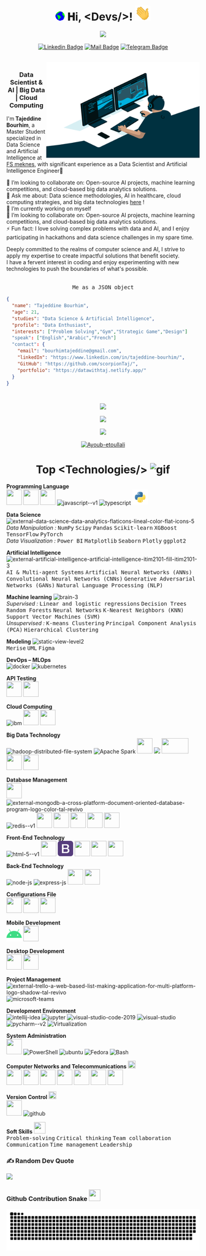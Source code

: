 <h1 align="center">
  <img src="GIF/Earth.gif" width="24px">
  𝐇i, &lt;Devs/&gt;!
  <img src="GIF/Hi.gif" width="40px" />
</h1>

  <p align="center">
    <a href="https://visitcount.itsvg.in">
      <img src="https://visitcount.itsvg.in/api?id=scorpionTaj&icon=8&color=9)](https://visitcount.itsvg.in"/>
    </a>
  </p>

<div align='center'>
  
  [![Linkedin Badge](https://img.shields.io/badge/-Tajeddine.Bourhim-0e76a8?style=flat&labelColor=0e76a8&logo=linkedin&logoColor=white)](https://www.linkedin.com/in/tajeddine-bourhim/)
  [![Mail Badge](https://img.shields.io/badge/-Tajeddine.Bourhim-C70000?style=flat&labelColor=C70000&logo=gmail&logoColor=white)](https://bourhimtajeddine@gmail.com)
  [![Telegram Badge](https://img.shields.io/badge/-Tajeddine.Bourhim-0e76a8?style=flat&labelColor=24A1DE&logo=telegram&logoColor=white)](https://t.me/scorpionTaj)
</div> <br>


<img align="right" height="250" width="400" alt="GIF" src="GIF/code.gif"/>
<h3 align="center">Data Scientist & AI | Big Data | Cloud Computing</h3>
  
I'm<strong> Tajeddine Bourhim</strong>, a Master Student specialized in Data Science and Artificial Intelligence at <a href="https://www.fs-umi.ac.ma/">FS meknes</a>, with significant experience as a Data Scientist and Artificial Intelligence Engineer🔭<br>
  
  👯 I’m looking to collaborate on: Open-source AI projects, machine learning competitions, and cloud-based big data analytics solutions.<br>
  💬 Ask me about: Data science methodologies, AI in healthcare, cloud computing strategies, and big data technologies
 [here](https://t.me/scorpionTaj/) ! <br>
  🔭 I’m currently working on myself <br>
  👯 I’m looking to collaborate on: Open-source AI projects, machine learning competitions, and cloud-based big data analytics solutions.<br>
  ⚡ Fun fact: I love solving complex problems with data and AI, and I enjoy participating in hackathons and data science challenges in my spare time.
  
  Deeply committed to the realms of computer science and AI, I strive to apply my expertise to create impactful solutions that benefit society.<br>I have a fervent interest in coding and enjoy experimenting with new technologies to push the boundaries of what's possible.<br/>

  <br>
    
  <div align='center'> <kbd>Me as a JSON object</kbd> </div>
  
```json
{
  "name": "Tajeddine Bourhim",
  "age": 21,
  "studies": "Data Science & Artificial Intelligence",
  "profile": "Data Enthusiast",
  "interests": ["Problem Solving","Gym","Strategic Game","Design"]
  "speak": ["English","Arabic","French"]
  "contact": {
    "email": "bourhimtajeddine@gmail.com",
    "linkedIn": "https://www.linkedin.com/in/tajeddine-bourhim/",
    "GitHub": "https://github.com/scorpionTaj/",
    "portfolio": "https://datawithtaj.netlify.app/"
  }
}
```

  <br/>
  
 
  

  <p align="center">
    <a href="https://github-readme-stats.vercel.app">
      <img src="https://github-readme-stats.vercel.app/api/top-langs/?username=scorpionTaj&theme=tokyonight&hide_border=false&include_all_commits=true&count_private=true&layout=compact"/>
    </a>
  </p>

  <p align="center">
    <a href="https://github-readme-stats.vercel.app">
      <img src="https://github-readme-stats.vercel.app/api?username=scorpionTaj&theme=tokyonight&hide_border=false&include_all_commits=true&count_private=true"/>
    </a>
  </p>

  <p align="center">
    <a href="https://github-readme-streak-stats.herokuapp.com">
      <img src="https://github-readme-streak-stats.herokuapp.com/?user=scorpionTaj&theme=tokyonight&hide_border=false"/>
    </a>
  </p>

  <p align="center"> 
    <a href="https://github-profile-trophy.vercel.app">
      <img src="https://github-profile-trophy.vercel.app/?username=scorpionTaj&theme=radical&no-frame=false&no-bg=false&margin-w=4" alt="Ayoub-etoullali" />
    </a> 
  </p>
  
  <h1 align="center">
  Top &lt;Technologies/&gt;
  <img src="https://i.gifer.com/origin/a9/a9176696b8740c402d84b55374ea0107_w200.gif" alt="gif" height="30" width="30"/>
  </h1>

    
  **Programming Language**  
    <img height="40" width="40" src="https://cms-informatic.com/wp-content/uploads/2020/01/logo-langage-C-300x300.png">
    <img height="40" width="40" src="https://www.naveedashfaq.me/img/c++.png">
    <img height="40" width="40" src="https://naveedashfaq.me/img/csharp.png">
    <img height="40" width="40" src="https://img.icons8.com/color/48/javascript--v1.png" alt="javascript--v1"/>
    <img height="40" width="40" src="https://img.icons8.com/color/48/typescript.png" alt="typescript"/>
    <img height="40" width="40" src="https://raw.githubusercontent.com/github/explore/80688e429a7d4ef2fca1e82350fe8e3517d3494d/topics/python/python.png">

  **Data Science** <img width="20" height="20" src="https://img.icons8.com/external-flaticons-lineal-color-flat-icons/64/external-data-science-data-analytics-flaticons-lineal-color-flat-icons-5.png" alt="external-data-science-data-analytics-flaticons-lineal-color-flat-icons-5"/>  
  *Data Manipulation :*
    <kbd>NumPy</kbd> <kbd>Scipy</kbd> <kbd>Pandas</kbd>  <kbd>Scikit-learn</kbd> <kbd>XGBoost</kbd> <kbd>TensorFlow</kbd> <kbd>PyTorch</kbd><br>
  *Data Visualization :*
    <kbd>Power BI</kbd> <kbd>Matplotlib</kbd> <kbd>Seaborn</kbd> <kbd>Plotly</kbd> <kbd>ggplot2</kbd> 
    
  **Artificial Intelligence** <img width="20" height="20" src="https://img.icons8.com/external-itim2101-fill-itim2101/64/228BE6/external-artificial-intelligence-artificial-intelligence-itim2101-fill-itim2101-3.png" alt="external-artificial-intelligence-artificial-intelligence-itim2101-fill-itim2101-3"/>  
  <kbd>AI & Multi-agent Systems</kbd> <kbd>Artificial Neural Networks (ANNs)</kbd> <kbd>Convolutional Neural Networks (CNNs)</kbd> <kbd>Generative Adversarial Networks (GANs)</kbd> <kbd>Natural Language Processing (NLP)</kbd>
  
  **Machine learning** <img width="20" height="20" src="https://img.icons8.com/cotton/64/brain-3.png" alt="brain-3"/>  
  *Supervised :*
  <kbd>Linear and logistic regressions</kbd> <kbd>Decision Trees</kbd> <kbd>Random Forests</kbd> <kbd>Neural Networks</kbd> <kbd>K-Nearest Neighbors (KNN)</kbd> <kbd>Support Vector Machines (SVM)</kbd>  
  *Unsupervised :*
  <kbd>K-means Clustering</kbd> <kbd>Principal Component Analysis (PCA)</kbd> <kbd>Hierarchical Clustering</kbd>
  
  **Modeling** <img width="20" height="20" src="https://img.icons8.com/stickers/100/static-view-level2.png" alt="static-view-level2"/>  
  <kbd>Merise</kbd> <kbd>UML</kbd> <kbd>Figma</kbd>

  **DevOps – MLOps**  
    <img height="40" width="40" src="https://img.icons8.com/color/48/docker.png" alt="docker"/>
    <img height="40" width="40" src="https://img.icons8.com/color/48/kubernetes.png" alt="kubernetes"/>
  
  **API Testing**  
    <img height="40" width="40" src="https://www.svgrepo.com/show/354202/postman-icon.svg"/>
    <img height="40" width="40" src="https://cdn.worldvectorlogo.com/logos/fastapi.svg"/>
  
  **Cloud Computing**  
    <img height="40" width="40" src="https://img.icons8.com/?size=100&id=VLKafOkk3sBX&format=png&color=000000" alt="ibm"/>
    <img width="40" height="40" src="https://img.icons8.com/?size=100&id=39913&format=png&color=000000"/>
    <img width="40" height="40" src="https://img.icons8.com/?size=100&id=20766&format=png&color=ffffff"/>
  
  **Big Data Technology**  
    <img height="40" width="40" src="https://img.icons8.com/color/48/hadoop-distributed-file-system.png" alt="hadoop-distributed-file-system"/>
    <img height="40" width="40" src="https://cdn.icon-icons.com/icons2/2699/PNG/512/apache_spark_logo_icon_170560.png" alt="Apache Spark"/>
    <img height="40" width="40" src="https://upload.wikimedia.org/wikipedia/commons/thumb/b/bb/Apache_Hive_logo.svg/2276px-Apache_Hive_logo.svg.png"/>
    <img height="40" width="auto" src="https://images.g2crowd.com/uploads/product/image/social_landscape/social_landscape_eaf51648036e4bebab425f4366019f75/apache-pig.png"/>
    <img width="70" height="40" src="https://miro.medium.com/v2/resize:fit:603/0*IMPTG6_iKbQVPVA5.png"/>
    <img width="40" height="40" src="https://flink.apache.org/img/logo/png/1000/flink_squirrel_1000.png"/>
    <img height="40" width="40" src="https://logowik.com/content/uploads/images/kafka8040.jpg">
 
  **Database Management**  
    <img height="40" width="40" src="https://kinsta.com/wp-content/uploads/2019/04/mysql-logo-1.svg">
    <img height="40" width="40" src="https://img.icons8.com/external-tal-revivo-color-tal-revivo/48/external-mongodb-a-cross-platform-document-oriented-database-program-logo-color-tal-revivo.png" alt="external-mongodb-a-cross-platform-document-oriented-database-program-logo-color-tal-revivo"/>
    <img height="40" width="40" src="https://img.icons8.com/color/48/redis--v1.png" alt="redis--v1"/>
    <img height="40" width="40" src="https://img.icons8.com/external-bright-fill-juicy-fish/42/external-data-science-data-science-bright-fill-bright-fill-juicy-fish-4.png"/>
    <img height="40" width="40" src="https://img.icons8.com/?size=100&id=8YYvX1guUnKL&format=png&color=000000"/>
    <img height="40" width="40" src="https://arangodb.com/wp-content/uploads/2016/05/ArangoDB_logo_avocado_@1.png"/>
    <img height="40" width="40" src="https://img.icons8.com/?size=100&id=aGBLcugRkYpT&format=png&color=000000"/>
    <img height="40" width="40" src="https://media.licdn.com/dms/image/D4D12AQEL7hUrxwEUOA/article-cover_image-shrink_720_1280/0/1710092544422?e=2147483647&v=beta&t=Ata_sW9vOoE972j7aGA16IwnSLjWd8fRS36lqbdcLsI"/>

  
  **Front-End Technology**   
    <img height="40" width="40" src="https://img.icons8.com/color/48/html-5--v1.png" alt="html-5--v1"/>
    <img height="40" width="40" src="https://grafikart.fr/uploads/icons/css.svg">
    <img height="40" width="40" src="https://raw.githubusercontent.com/github/explore/80688e429a7d4ef2fca1e82350fe8e3517d3494d/topics/bootstrap/bootstrap.png">
    <img height="40" width="40" src="https://img.icons8.com/?size=100&id=QBqFNfPPB2Kx&format=png&color=000000">
    <img height="40" width="40" src="https://www.svgrepo.com/show/303500/react-1-logo.svg">
    <img height="40" width="40" src="https://asset.brandfetch.io/id2alue-rx/iduLChSb1a.jpeg">
    
  **Back-End Technology**  
    <img height="40" width="40" src="https://img.icons8.com/fluency/48/node-js.png" alt="node-js"/>
    <img height="40" width="40" src="https://img.icons8.com/office/40/express-js.png" alt="express-js"/>
    <img height="40" width="40" src="https://avatars.githubusercontent.com/u/17219288?s=280&v=4">
    <img height="40" width="40" src="https://img.icons8.com/?size=100&id=MHcMYTljfKOr&format=png&color=ffffff"/>
    
    
  **Configurations File**  
    <img height="40" width="40" src="https://www.ggctools.com/assets/image/img/xml1.png">
    <img height="40" width="40" src="https://encrypted-tbn0.gstatic.com/images?q=tbn:ANd9GcRT7txdzZCunNyBxeH4yjMw0zqagAKY-wtMhg&s">
    <img height="40" width="40" src="https://img.icons8.com/?size=100&id=78107&format=png&color=ffffff">
  
  **Mobile Development**  
    <img height="40" width="40" src="https://raw.githubusercontent.com/github/explore/80688e429a7d4ef2fca1e82350fe8e3517d3494d/topics/android/android.png">
    <img height="40" width="40" src="https://img.icons8.com/?size=100&id=7I3BjCqe9rjG&format=png&color=000000">

  **Desktop Development**  
    <img height="40" width="40" src="https://encrypted-tbn0.gstatic.com/images?q=tbn:ANd9GcSQyzHp_LSq0RqZRQpf0bgMDlkvKRf-nP2MuQ&s">
    <img height="40" width="40" src="https://img.icons8.com/?size=100&id=BYBN5RWlf42c&format=png&color=ffffff">

  **Project Management**  
    <img height="40" width="40" src="https://img.icons8.com/external-tal-revivo-shadow-tal-revivo/48/external-trello-a-web-based-list-making-application-for-multi-platform-logo-shadow-tal-revivo.png" alt="external-trello-a-web-based-list-making-application-for-multi-platform-logo-shadow-tal-revivo"/>
    <img height="40" width="40" src="https://img.icons8.com/color-glass/48/microsoft-teams.png" alt="microsoft-teams"/>
  
  **Development Environment**  
    <img height="40" width="40" src="https://img.icons8.com/fluency/48/intellij-idea.png" alt="intellij-idea"/>
    <img height="40" width="40" src="https://img.icons8.com/fluency/48/jupyter.png" alt="jupyter"/>
    <img height="40" width="40" src="https://img.icons8.com/fluency/48/visual-studio-code-2019.png" alt="visual-studio-code-2019"/>
    <img height="40" width="40" src="https://img.icons8.com/?size=100&id=ezj3zaVtImPg&format=png&color=000000" alt="visual-studio"/>
    <img height="40" width="40" src="https://img.icons8.com/color/48/pycharm--v2.png" alt="pycharm--v2"/>
    <img height="40" width="40" src="https://img.icons8.com/?size=100&id=5463&format=png&color=ffffff" alt="Virtualization"/>
  
  **System Administration**  
    <img height="40" width="40" src="https://upload.wikimedia.org/wikipedia/commons/thumb/5/5f/Windows_logo_-_2012.svg/1024px-Windows_logo_-_2012.svg.png">
    <img height="40" width="40" src="https://img.icons8.com/?size=100&id=39040&format=png&color=ffffff" alt="PowerShell"/>
    <img height="40" width="40" src="https://img.icons8.com/color/48/ubuntu.png" alt="ubuntu"/>
    <img height="40" width="40" src="https://img.icons8.com/?size=100&id=ZbBhBW0N2q3D&format=png&color=000000" alt="Fedora"/>
    <img height="40" width="40" src="https://img.icons8.com/?size=100&id=9MJf0ngDwS8z&format=png&color=000000" alt="Bash"/>

  **Computer Networks and Telecommunications** <img width="20" height="20" src="https://www.icontower.com/wp-content/uploads/2022/12/Icon_tower.png"/><br>
  <img width="40" height="40" src="https://img.icons8.com/?size=100&id=cVNneSo9Zol8&format=png&color=000000"/>
  <img width="40" height="40" src="https://img.icons8.com/?size=100&id=41404&format=png&color=ffffff"/>
  <img width="40" height="40" src="https://img.icons8.com/?size=100&id=41400&format=png&color=ffffff"/>
  <img width="40" height="40" src="https://img.icons8.com/?size=100&id=172&format=png&color=ffffff"/>
  <img width="40" height="40" src="https://img.icons8.com/?size=100&id=13064&format=png&color=000000"/>
  <img width="40" height="40" src="https://img.icons8.com/?size=100&id=124353&format=png&color=ffffff"/>
  <img width="40" height="40" src="https://encrypted-tbn0.gstatic.com/images?q=tbn:ANd9GcSD-sCcF6mVzcAMaTQXqHwSfK7YQXy951tLQg&s"/>

  
  **Version Control** <img width="20" height="20" src="https://cdn.icon-icons.com/icons2/1738/PNG/512/iconfinder-technologymachineelectronicdevice25-4026435_113356.png"/>
  <br/>
  <img height="40" width="40" src="https://upload.wikimedia.org/wikipedia/commons/thumb/3/3f/Git_icon.svg/1024px-Git_icon.svg.png">
  <img width="40" height="40" src="https://img.icons8.com/?size=100&id=63777&format=png&color=000000" alt="github"/>

  **Soft Skills** <img height="30" width="30" src="https://img.icons8.com/?size=30&id=SakkXeHgINB9&format=png&color=000000" /><br>
  <kbd>Problem-solving</kbd> <kbd>Critical thinking</kbd> <kbd>Team collaboration</kbd> <kbd>Communication</kbd> <kbd>Time management</kbd> <kbd>Leadership</kbd>
  <br>

### ✍️ Random Dev Quote
![](https://quotes-github-readme.vercel.app/api?type=horizontal&theme=tokyonight)

### Github Contribution Snake <img height="30" width="30" src="https://img.icons8.com/?size=30&id=87064&format=png&color=ffffff"/>
<img src="github-contribution-grid-snake.svg"/>
